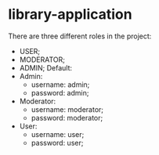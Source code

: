 # library-application

There are three different roles in the project:
  - USER;
  - MODERATOR;
  - ADMIN;
Default: 
  - Admin:
      - username: admin;
      - password: admin;
  - Moderator:
      - username: moderator;
      - password: moderator;
  - User:
      - username: user;
      - password: user;
